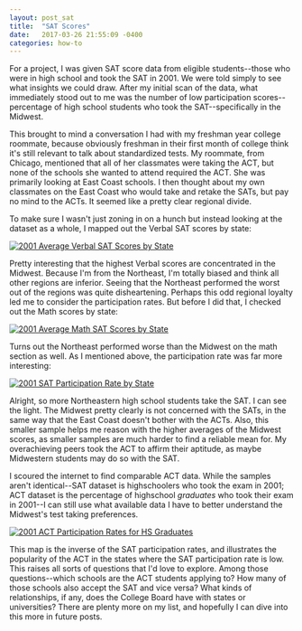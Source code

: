 ```yaml
---
layout: post_sat
title:  "SAT Scores"
date:   2017-03-26 21:55:09 -0400
categories: how-to
---
```


For a project, I was given SAT score data from eligible students--those who were in high school and took the SAT in 2001. We were told simply to see what insights we could draw. After my initial scan of the data, what immediately stood out to me was the number of low participation scores--percentage of high school students who took the SAT--specifically in the Midwest. 

This brought to mind a conversation I had with my freshman year college roommate, because obviously freshman in their first month of college think it's still relevant to talk about standardized tests. My roommate, from Chicago, mentioned that all of her classmates were taking the ACT, but none of the schools she wanted to attend required the ACT. She was primarily looking at East Coast schools. I then thought about my own classmates on the East Coast who would take and retake the SATs, but pay no mind to the ACTs. It seemed like a pretty clear regional divide.

To make sure I wasn't just zoning in on a hunch but instead looking at the dataset as a whole, I mapped out the Verbal SAT scores by state:

<div class='tableauPlaceholder' id='viz1497373854939' style='position: relative'><noscript><a href='#'><img alt='2001 Average Verbal SAT Scores by State ' src='https:&#47;&#47;public.tableau.com&#47;static&#47;images&#47;20&#47;2001AverageVerbalSATScoresbyState&#47;Sheet4&#47;1_rss.png' style='border: none' /></a></noscript><object class='tableauViz'  style='display:none;'><param name='host_url' value='https%3A%2F%2Fpublic.tableau.com%2F' /> <param name='site_root' value='' /><param name='name' value='2001AverageVerbalSATScoresbyState&#47;Sheet4' /><param name='tabs' value='no' /><param name='toolbar' value='yes' /><param name='static_image' value='https:&#47;&#47;public.tableau.com&#47;static&#47;images&#47;20&#47;2001AverageVerbalSATScoresbyState&#47;Sheet4&#47;1.png' /> <param name='animate_transition' value='yes' /><param name='display_static_image' value='yes' /><param name='display_spinner' value='yes' /><param name='display_overlay' value='yes' /><param name='display_count' value='yes' /></object></div>         

Pretty interesting that the highest Verbal scores are concentrated in the Midwest. Because I'm from the Northeast, I'm totally biased and think all other regions are inferior. Seeing that the Northeast performed the worst out of the regions was quite disheartening. Perhaps this odd regional loyalty led me to consider the participation rates. But before I did that, I checked out the Math scores by state:

<div class='tableauPlaceholder' id='viz1497374759877' style='position: relative'><noscript><a href='#'><img alt='2001 Average Math SAT Scores by State ' src='https:&#47;&#47;public.tableau.com&#47;static&#47;images&#47;Av&#47;AverageMathSATScoresbyState&#47;Sheet2&#47;1_rss.png' style='border: none' /></a></noscript><object class='tableauViz'  style='display:none;'><param name='host_url' value='https%3A%2F%2Fpublic.tableau.com%2F' /> <param name='path' value='views&#47;AverageMathSATScoresbyState&#47;Sheet2?:embed=y&amp;:display_count=y' /> <param name='toolbar' value='yes' /><param name='static_image' value='https:&#47;&#47;public.tableau.com&#47;static&#47;images&#47;Av&#47;AverageMathSATScoresbyState&#47;Sheet2&#47;1.png' /> <param name='animate_transition' value='yes' /><param name='display_static_image' value='yes' /><param name='display_spinner' value='yes' /><param name='display_overlay' value='yes' /><param name='display_count' value='yes' /></object></div>

Turns out the Northeast performed worse than the Midwest on the math section as well. As I mentioned above, the participation rate was far more interesting:

<div class='tableauPlaceholder' id='viz1497378184338' style='position: relative'><noscript><a href='#'><img alt='2001 SAT Participation Rate by State ' src='https:&#47;&#47;public.tableau.com&#47;static&#47;images&#47;20&#47;2001SATParticipationRatebyState_0&#47;Sheet3&#47;1_rss.png' style='border: none' /></a></noscript><object class='tableauViz'  style='display:none;'><param name='host_url' value='https%3A%2F%2Fpublic.tableau.com%2F' /> <param name='site_root' value='' /><param name='name' value='2001SATParticipationRatebyState_0&#47;Sheet3' /><param name='tabs' value='no' /><param name='toolbar' value='yes' /><param name='static_image' value='https:&#47;&#47;public.tableau.com&#47;static&#47;images&#47;20&#47;2001SATParticipationRatebyState_0&#47;Sheet3&#47;1.png' /> <param name='animate_transition' value='yes' /><param name='display_static_image' value='yes' /><param name='display_spinner' value='yes' /><param name='display_overlay' value='yes' /><param name='display_count' value='yes' /></object></div>                

Alright, so more Northeastern high school students take the SAT. I can see the light. The Midwest pretty clearly is not concerned with the SATs, in the same way that the East Coast doesn't bother with the ACTs. Also, this smaller sample helps me reason with the higher averages of the Midwest scores, as smaller samples are much harder to find a reliable mean for. My overachieving peers took the ACT to affirm their aptitude, as maybe Midwestern students may do so with the SAT.

I scoured the internet to find comparable ACT data. While the samples aren't identical--SAT dataset is highschoolers who took the exam in 2001; ACT dataset is the percentage of highschool *graduates* who took their exam in 2001--I can still use what available data I have to better understand the Midwest's test taking preferences.

<div class='tableauPlaceholder' id='viz1497378278391' style='position: relative'><noscript><a href='#'><img alt='2001 ACT Participation Rates for HS Graduates ' src='https:&#47;&#47;public.tableau.com&#47;static&#47;images&#47;20&#47;2001ACTPartipationRates&#47;Sheet1&#47;1_rss.png' style='border: none' /></a></noscript><object class='tableauViz'  style='display:none;'><param name='host_url' value='https%3A%2F%2Fpublic.tableau.com%2F' /> <param name='site_root' value='' /><param name='name' value='2001ACTPartipationRates&#47;Sheet1' /><param name='tabs' value='no' /><param name='toolbar' value='yes' /><param name='static_image' value='https:&#47;&#47;public.tableau.com&#47;static&#47;images&#47;20&#47;2001ACTPartipationRates&#47;Sheet1&#47;1.png' /> <param name='animate_transition' value='yes' /><param name='display_static_image' value='yes' /><param name='display_spinner' value='yes' /><param name='display_overlay' value='yes' /><param name='display_count' value='yes' /></object></div>

This map is the inverse of the SAT participation rates, and illustrates the popularity of the ACT in the states where the SAT participation rate is low. This raises all sorts of questions that I'd love to explore. Among those questions--which schools are the ACT students applying to? How many of those schools also accept the SAT and vice versa? What kinds of relationships, if any, does the College Board have with states or universities? There are plenty more on my list, and hopefully I can dive into this more in future posts.
